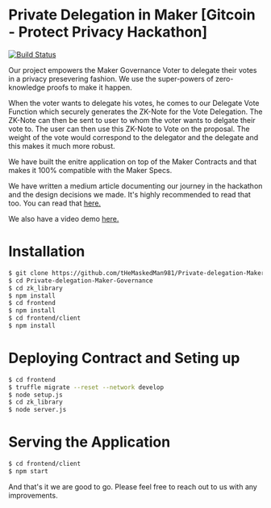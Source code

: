 # Private Delegation in Maker [Gitcoin - Protect Privacy Hackathon]

[![Build Status](https://travis-ci.org/joemccann/dillinger.svg?branch=master)](https://travis-ci.org/joemccann/dillinger)

Our project empowers the Maker Governance Voter to delegate their votes in a privacy presevering fashion. We use the super-powers of zero-knowledge proofs to make it happen. 

When the voter wants to delegate his votes, he comes to our Delegate Vote Function which securely generates the ZK-Note for the Vote Delegation. The ZK-Note can then be sent to user to whom the voter wants to delgate their vote to. The user can then use this ZK-Note to Vote on the proposal. The weight of the vote would correspond to the delegator and the delegate and this makes it much more robust.

We have built the enitre application on top of the Maker Contracts and that makes it 100% compatible with the Maker Specs.

We have written a medium article documenting our journey in the hackathon and the design decisions we made. It's highly recommended to read that too. You can read that [here.](https://medium.com/@akash.minato/privacy-preserving-vote-delegation-in-maker-governance-voting-fd0c03d27ff7)

We also have a video demo [here.](https://vimeo.com/434983695)

# Installation

```sh
$ git clone https://github.com/tHeMaskedMan981/Private-delegation-Maker-Governance.git
$ cd Private-delegation-Maker-Governance
$ cd zk_library
$ npm install
$ cd frontend
$ npm install
$ cd frontend/client
$ npm install
````
# Deploying Contract and Seting up 
```sh
$ cd frontend
$ truffle migrate --reset --network develop
$ node setup.js
$ cd zk_library
$ node server.js
```

# Serving the Application
```sh
$ cd frontend/client
$ npm start
```

And that's it we are good to go. Please feel free to reach out to us with any improvements.
